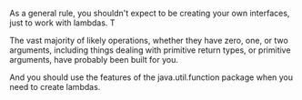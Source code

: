 As a general rule, you shouldn't expect to be creating your own 
interfaces, just to work with lambdas. T

The vast majority of likely operations, whether they have zero, one, or two arguments, including 
things dealing with primitive return types, or primitive arguments, have probably been built for
you. 

And you should use the features of the java.util.function package when you need to create
lambdas.